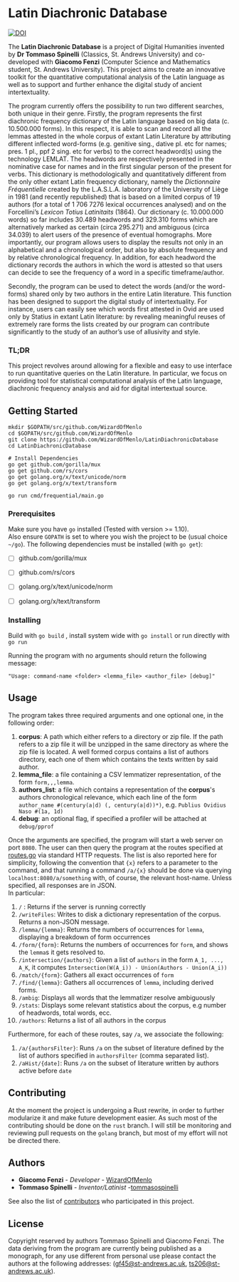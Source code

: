 
# Latin Diachronic Database
[![DOI](https://zenodo.org/badge/170006633.svg)](https://zenodo.org/badge/latestdoi/170006633)

The **Latin Diachronic Database** is a project of Digital Humanities invented by **Dr Tommaso Spinelli** (Classics, St. Andrews University) and co-developed with **Giacomo Fenzi** (Computer Science and Mathematics student, St. Andrews University). This project aims to create an innovative toolkit for the quantitative computational analysis of the Latin language as well as to support and further enhance the digital study of ancient intertextuality.

The program currently offers the possibility to run two different searches, both unique in their genre. Firstly, the program represents the first diachronic frequency dictionary of the Latin language based on big data (c. 10.500.000 forms). In this respect, it is able to scan and record all the lemmas attested in the whole corpus of extant Latin Literature by attributing different inflected word-forms (e.g. genitive sing., dative pl. etc for names; pres. 1 pl., ppf 2 sing. etc for verbs) to the correct headword(s) using the technology LEMLAT. The headwords are respectively presented in the nominative case for names and in the first singular person of the present for verbs. This dictionary is methodologically and quantitatively different from the only other extant Latin frequency dictionary, namely the _Dictionnaire Fréquentielle_ created by the L.A.S.L.A. laboratory of the University of Liège in 1981 (and recently republished) that is based on a limited corpus of 19 authors (for a total of 1 706 7276 lexical occurrences analysed) and on the Forcellini’s *Lexicon Totius Latinitaits* (1864). Our dictionary (c. 10.000.000 words) so far includes 30.489 headwords and 329.310 forms which are alternatively marked as certain (circa 295.271) and ambiguous (circa 34.039) to alert users of the presence of eventual homographs. More importantly, our program allows users to display the results not only in an alphabetical and a chronological order, but also by absolute frequency and by relative chronological frequency. In addition, for each headword the dictionary records the authors in which the word is attested so that users can decide to see the frequency of a word in a specific timeframe/author.

Secondly, the program can be used to detect the words (and/or the word-forms) shared only by two authors in the entire Latin literature. This function has been designed to support the digital study of intertextuality. For instance, users can easily see which words first attested in Ovid are used only by Statius in extant Latin literature: by revealing meaningful reuses of extremely rare forms the lists created by our program can contribute significantly to the study of an author’s use of allusivity and style.
### TL;DR
This project revolves around allowing for a flexible and easy to use interface to run quantitative queries on the Latin literature. In particular, we focus on providing tool for statistical computational analysis of the Latin language, diachronic frequency analysis and aid for digital intertextual source. 

## Getting Started

``` 
mkdir $GOPATH/src/github.com/WizardOfMenlo
cd $GOPATH/src/github.com/WizardOfMenlo
git clone https://github.com/WizardOfMenlo/LatinDiachronicDatabase
cd LatinDiachronicDatabase

# Install Dependencies
go get github.com/gorilla/mux
go get github.com/rs/cors
go get golang.org/x/text/unicode/norm
go get golang.org/x/text/transform

go run cmd/frequential/main.go
```

### Prerequisites

Make sure you have ```go``` installed (Tested with version >= 1.10).  
Also ensure ```GOPATH``` is set to where you wish the project to be (usual choice ```~/go```).
The following dependencies must be installed (with ```go get```):

 - [ ] github.com/gorilla/mux
 - [ ] github.com/rs/cors
 - [ ] golang.org/x/text/unicode/norm
 - [ ] golang.org/x/text/transform


### Installing

Build with ```go build``` , install system wide with ```go install``` or run directly with ```go run```

Running the program with no arguments should return the following message:
```
"Usage: command-name <folder> <lemma_file> <author_file> [debug]"
```

## Usage
The program takes three required arguments and one optional one, in the following order: 

 1. **corpus**: A path which either refers to a directory or zip file. If the path refers to a zip file it will be unzipped in the same directory as where the zip file is located. A well formed corpus contains a list of authors directory, each one of them which contains the texts written by said author. 
 2. **lemma_file**: a file containing a CSV lemmatizer representation, of the form ```form,,,lemma```. 
 3. **authors_list**: a file which contains a representation of the **corpus**'s authors chronological relevance, which each line of the form ```author_name #(century(a|d) (, century(a|d))*)```, e.g. ```Publius Ovidius Naso #(1a, 1d)```
 4. **debug**: an optional flag, if specified a profiler will be attached at ```debug/pprof```

Once the arguments are specified, the program will start a web server on port ```8080```.
The user can then query the program at the routes specified at [routes.go](https://github.com/WizardOfMenlo/LatinDiachronicDatabase/blob/master/internal/server/routes.go) via standard HTTP requests. The list is also reported here for simplicity, following the convention that ```{x}``` refers to a parameter to the command, and that running a command ```/a/{x}``` should be done via querying ```localhost:8080/a/something``` with, of course, the relevant host-name. Unless specified, all responses are in JSON.  
In particular: 

 1. ```/``` : Returns if the server is running correctly
 2. ```/writeFiles```: Writes to disk a dictionary representation of the corpus. Returns a non-JSON message.
 3. ```/lemma/{lemma}```: Returns the numbers of occurrences for ```lemma```, displaying a breakdown of form occurrences
 4. ```/form/{form}```: Returns the numbers of occurrences for ```form```, and shows the ```lemma```s it gets resolved to.
 5. ```/intersection/{authors}```: Given a list of ```authors``` in the form ```A_1, ..., A_K```, it computes ```Intersection(W(A_i)) - Union(Authors - Union(A_i))```
 6. ```/match/{form}```: Gathers all exact occurrences of ```form``` 
 7. ```/find/{lemma}```: Gathers all occurrences of ```lemma```, including derived forms.
 8. ```/ambig```: Displays all words that the lemmatizer resolve ambiguously
 9. ```/stats```: Displays some relevant statistics about the corpus, e.g number of headwords, total words, ecc.
 10. ```/authors```: Returns a list of all authors in the corpus

Furthermore, for each of these routes, say ```/a```, we associate the following:

 1. ```/a/{authorsFilter}```: Runs ```/a``` on the subset of literature defined by the list of authors specified in ```authorsFilter``` (comma separated list). 
 2. ```/aHist/{date]```: Runs ```/a``` on the subset of literature written by authors active before ```date```

## Contributing
At the moment the project is undergoing a Rust rewrite, in order to further modularize it and make future development easier. As such most of the contributing should be done on the ```rust``` branch. I will still be monitoring and reviewing pull requests on the ```golang``` branch, but most of my effort will not be directed there. 

## Authors

* **Giacomo Fenzi** - *Developer* - [WizardOfMenlo](https://github.com/WizardOfMenlo)
*  **Tommaso Spinelli** - *Inventor/Latinist* -[tommasospinelli](https://github.com/tommasospinelli)

See also the list of [contributors](https://github.com/WizardOfMenlo/LatinDiachronicDatabase/contributors) who participated in this project.

## License

Copyright reserved by authors Tommaso Spinelli and Giacomo Fenzi. The data deriving from the program are currently being published as a monograph, for any use different from personal use please contact the authors at the following addresses: (gf45@st-andrews.ac.uk, ts206@st-andrews.ac.uk). 
